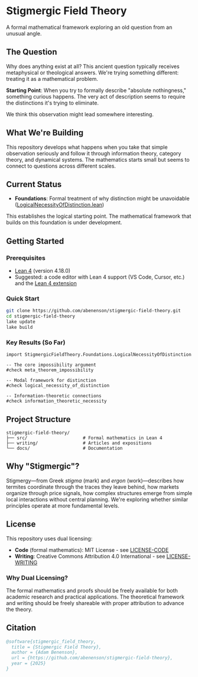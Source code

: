 # Stigmergic Field Theory

A formal mathematical framework exploring an old question from an unusual angle.

## The Question

Why does anything exist at all? This ancient question typically receives metaphysical or theological answers. We're trying something different: treating it as a mathematical problem.

**Starting Point**: When you try to formally describe "absolute nothingness," something curious happens. The very act of description seems to require the distinctions it's trying to eliminate.

We think this observation might lead somewhere interesting.

## What We're Building

This repository develops what happens when you take that simple observation seriously and follow it through information theory, category theory, and dynamical systems. The mathematics starts small but seems to connect to questions across different scales.

## Current Status

- **Foundations**: Formal treatment of why distinction might be unavoidable ([LogicalNecessityOfDistinction.lean](src/StigmergicFieldTheory/Foundations/LogicalNecessityOfDistinction.lean))

This establishes the logical starting point. The mathematical framework that builds on this foundation is under development.

## Getting Started

### Prerequisites
- [Lean 4](https://lean-lang.org/) (version 4.18.0)
- Suggested: a code editor with Lean 4 support (VS Code, Cursor, etc.) and the [Lean 4 extension](https://marketplace.visualstudio.com/items?itemName=leanprover.lean4)

### Quick Start
```bash
git clone https://github.com/abenenson/stigmergic-field-theory.git
cd stigmergic-field-theory
lake update
lake build
```

### Key Results (So Far)
```lean
import StigmergicFieldTheory.Foundations.LogicalNecessityOfDistinction

-- The core impossibility argument
#check meta_theorem_impossibility

-- Modal framework for distinction
#check logical_necessity_of_distinction

-- Information-theoretic connections
#check information_theoretic_necessity
```

## Project Structure

```
stigmergic-field-theory/
├── src/                     # Formal mathematics in Lean 4
├── writing/                 # Articles and expositions  
└── docs/                    # Documentation
```

## Why "Stigmergic"?

Stigmergy—from Greek *stigma* (mark) and *ergon* (work)—describes how termites coordinate through the traces they leave behind, how markets organize through price signals, how complex structures emerge from simple local interactions without central planning. We're exploring whether similar principles operate at more fundamental levels.

## License

This repository uses dual licensing:

- **Code** (formal mathematics): MIT License - see [LICENSE-CODE](LICENSE-CODE)
- **Writing**: Creative Commons Attribution 4.0 International - see [LICENSE-WRITING](LICENSE-WRITING)

### Why Dual Licensing?

The formal mathematics and proofs should be freely available for both academic research and practical applications. The theoretical framework and writing should be freely shareable with proper attribution to advance the theory.

## Citation

```bibtex
@software{stigmergic_field_theory,
  title = {Stigmergic Field Theory},
  author = {Adam Benenson},
  url = {https://github.com/abenenson/stigmergic-field-theory},
  year = {2025}
}
``` 
